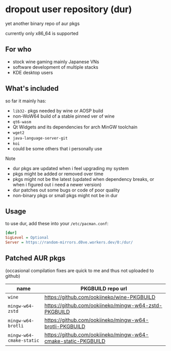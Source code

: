 dropout user repository (dur)
=============================

yet another binary repo of aur pkgs

currently only x86_64 is supported

## For who

* stock wine gaming mainly Japanese VNs
* software development of multiple stacks
* KDE desktop users

## What's included

so far it mainly has:

* `lib32-` pkgs needed by wine or AOSP build
* non-WoW64 build of a stable pinned ver of wine
* `qt6-wasm`
* Qt Widgets and its dependencies for arch MinGW toolchain
* `wget2`
* `java-language-server-git`
* `koi`
* could be some others that i personally use

> [!NOTE]
> * dur pkgs are updated when i feel upgrading my system
> * pkgs might be added or removed over time
> * pkgs might not be the latest (updated when dependency breaks, or when i figured out i need a newer version)
> * dur patches out some bugs or code of poor quality
> * non-binary pkgs or small pkgs might not be in dur

## Usage

to use dur, add these into your `/etc/pacman.conf`:

```ini
[dur]
SigLevel = Optional
Server = https://random-mirrors.d0ve.workers.dev/0:/dur/
```

## Patched AUR pkgs

(occasional compilation fixes are quick to me and thus not uploaded to github)

| name | PKGBUILD repo url |
| --- | --- |
| `wine` | https://github.com/ookiineko/wine-PKGBUILD |
| `mingw-w64-zstd` | https://github.com/ookiineko/mingw-w64-zstd-PKGBUILD |
| `mingw-w64-brotli` | https://github.com/ookiineko/mingw-w64-brotli-PKGBUILD |
| `mingw-w64-cmake-static` | https://github.com/ookiineko/mingw-w64-cmake-static-PKGBUILD |

